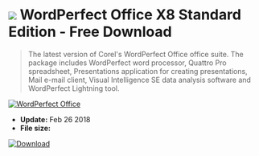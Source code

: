 # ![](https://cdn.softexe.net/static/icon/win.gif) WordPerfect Office X8 Standard Edition - Free Download

> The latest version of Corel's WordPerfect Office office suite. The package includes WordPerfect word processor, Quattro Pro spreadsheet, Presentations application for creating presentations, Mail e-mail client, Visual Intelligence SE data analysis software and WordPerfect Lightning tool.

[![WordPerfect Office](https://gallery.dpcdn.pl/imgc/Tools/1980/g_-_420x350_1.5_-_x20110208111735_00.jpg)](https://softexe.net/win/business/office-suites/wordperfect-office:pRfbf.html)




- **Update:** Feb 26 2018
- **File size:** 

[![Download](https://cdn.softexe.net/static/img/download.png)](https://softexe.net/win/business/office-suites/wordperfect-office:pRfbf.html)

